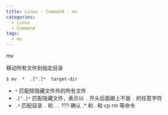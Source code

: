 ```yaml
---
title: Linux - Command - mv
categories:
  - Linux
  - Command
tags:
  - mv
---
```


mv

<!--more-->

移动所有文件到指定目录
```
$ mv  *  .[^.]*  target-dir
```
* `*` 匹配除隐藏文件外的所有文件
* `.[^.]*` 匹配隐藏文件，表示以 `.` 开头后面跟上不是 `.` 的任意字符
* `.*` 匹配目录 `.` 和 `..`
??? 确认 .* 和 *.* 和 cp rm 等命令
